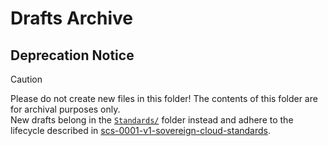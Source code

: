 # Drafts Archive

## Deprecation Notice

> [!CAUTION]
> Please do not create new files in this folder!
The contents of this folder are for archival purposes only.  
New drafts belong in the [`Standards/`](../Standards) folder instead and adhere to the lifecycle described in [scs-0001-v1-sovereign-cloud-standards](https://github.com/SovereignCloudStack/standards/blob/main/Standards/scs-0001-v1-sovereign-cloud-standards.md).

